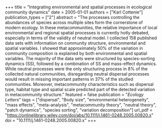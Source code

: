 +++
title = "Integrating environmental and spatial processes in ecological community dynamics"
date = 2005-01-01
authors = ["Karl Cottenie"]
publication_types = ["2"]
abstract = "The processes controlling the abundances of species across multiple sites form the cornerstone of modern ecology. In these metacommunities, the relative importance of local environmental and regional spatial processes is currently hotly debated, especially in terms of the validity of neutral model. I collected 158 published data sets with information on community structure, environmental and spatial variables. I showed that approximately 50% of the variation in community composition is explained by both environmental and spatial variables. The majority of the data sets were structured by species-sorting dynamics (SS), followed by a combination of SS and mass-effect dynamics. While neutral processes were the only structuring process in 8% of the collected natural communities, disregarding neutral dispersal processes would result in missing important patterns in 37% of the studied communities. Moreover, metacommunity characteristics such as dispersal type, habitat type and spatial scale predicted part of the detected variation in metacommunity structure."
featured = false
publication = "*Ecology Letters*"
tags = ["dispersal", "Body size", "environmental heterogeneity", "mass effects", "meta-analysis", "metacommunity theory", "neutral theory", "patch dynamics", "species sorting", "variation decomposition"]
url_pdf = "https://onlinelibrary.wiley.com/doi/abs/10.1111/j.1461-0248.2005.00820.x"
doi = "10.1111/j.1461-0248.2005.00820.x"
+++

